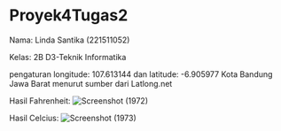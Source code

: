 # Proyek4Tugas2

Nama: Linda Santika (221511052)

Kelas: 2B D3-Teknik Informatika

pengaturan longitude: 107.613144 dan latitude: -6.905977 Kota Bandung Jawa Barat menurut sumber dari Latlong.net

Hasil Fahrenheit:
![Screenshot (1972)](https://github.com/lindasantika08/Proyek4Tugas2/assets/123919343/a8fd1420-4fab-4780-99a7-4c9fed535257)


Hasil Celcius:
![Screenshot (1973)](https://github.com/lindasantika08/Proyek4Tugas2/assets/123919343/2b056b7d-632f-4a4e-a592-1a5c9e87119d)

